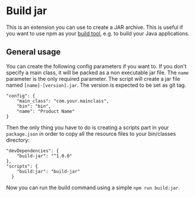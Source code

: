 # Build jar
This is an extension you can use to create a JAR archive. This is useful if you want to use npm as your [build tool](http://blog.keithcirkel.co.uk/how-to-use-npm-as-a-build-tool/), e.g. to build your Java applications.

## General usage
You can create the following config parameters if you want to. If you don't specify a main class, it will be packed as a non executable jar file. The `name` parameter is the only required parameter. The script will create a jar file named `[name]-[version].jar`. The version is expected to be set as git tag.

```
"config": {
    "main_class": "com.your.mainclass",
    "bin": "bin",
    "name": "Product Name"
}
```

Then the only thing you have to do is creating a scripts part in your `package.json` in order to copy all the resource files to your bin/classes directory:

```
"devDependencies": {
    "build-jar": "^1.0.0"
},
"scripts": {
    "build:jar": "build-jar"
  }
```

Now you can run the build command using a simple `npm run build:jar`.
